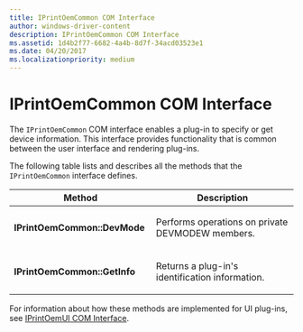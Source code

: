 ```yaml
---
title: IPrintOemCommon COM Interface
author: windows-driver-content
description: IPrintOemCommon COM Interface
ms.assetid: 1d4b2f77-6682-4a4b-8d7f-34acd03523e1
ms.date: 04/20/2017
ms.localizationpriority: medium
---
```


# IPrintOemCommon COM Interface


The `IPrintOemCommon` COM interface enables a plug-in to specify or get device information. This interface provides functionality that is common between the user interface and rendering plug-ins.

The following table lists and describes all the methods that the `IPrintOemCommon` interface defines.

<table>
<colgroup>
<col width="50%" />
<col width="50%" />
</colgroup>
<thead>
<tr class="header">
<th>Method</th>
<th>Description</th>
</tr>
</thead>
<tbody>
<tr class="odd">
<td><p><strong>IPrintOemCommon::DevMode</strong></p></td>
<td><p>Performs operations on private DEVMODEW members.</p></td>
</tr>
<tr class="even">
<td><p><strong>IPrintOemCommon::GetInfo</strong></p></td>
<td><p>Returns a plug-in&#39;s identification information.</p></td>
</tr>
</tbody>
</table>

 

For information about how these methods are implemented for UI plug-ins, see [IPrintOemUI COM Interface](iprintoemui-com-interface.md).

 

 




